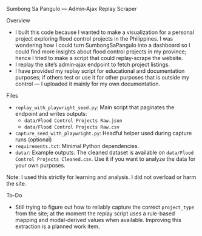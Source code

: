 Sumbong Sa Pangulo — Admin‑Ajax Replay Scraper

Overview
- I built this code because I wanted to make a visualization for a personal project exploring flood control projects in the Philippines. I was wondering how I could turn SumbongSaPangulo into a dashboard so I could find more insights about flood control projects in my province; hence I tried to make a script that could replay-scrape the website.
- I replay the site’s admin‑ajax endpoint to fetch project listings.
- I have provided my replay script for educational and documentation purposes; if others test or use it for other purposes that is outside my control — I uploaded it mainly for my own documentation.

Files
- `replay_with_playwright_seed.py`: Main script that paginates the endpoint and writes outputs:
  - `data/Flood Control Projects Raw.json`
  - `data/Flood Control Projects Raw.csv`
- `capture_seed_with_playwright.py`: Headful helper used during capture runs (optional)
- `requirements.txt`: Minimal Python dependencies.
- `data/`: Example outputs. The cleaned dataset is available on `data/Flood Control Projects Cleaned.csv`. Use it if you want to analyze the data for your own purposes.

Note: I used this strictly for learning and analysis. I did not overload or harm the site.

To-Do
- Still trying to figure out how to reliably capture the correct `project_type` from the site; at the moment the replay script uses a rule-based mapping and modal-derived values when available. Improving this extraction is a planned work item.

